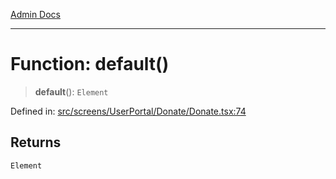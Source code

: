 [Admin Docs](/)

***

# Function: default()

> **default**(): `Element`

Defined in: [src/screens/UserPortal/Donate/Donate.tsx:74](https://github.com/PalisadoesFoundation/talawa-admin/blob/main/src/screens/UserPortal/Donate/Donate.tsx#L74)

## Returns

`Element`
